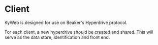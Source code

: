 # Client
KyWeb is designed for use on Beaker's Hyperdrive protocol.

For each client, a new hyperdrive should be created and shared. This will serve as the data store, identification and front end.
<!--stackedit_data:
eyJoaXN0b3J5IjpbLTE0NTEwNDQ5MjhdfQ==
-->